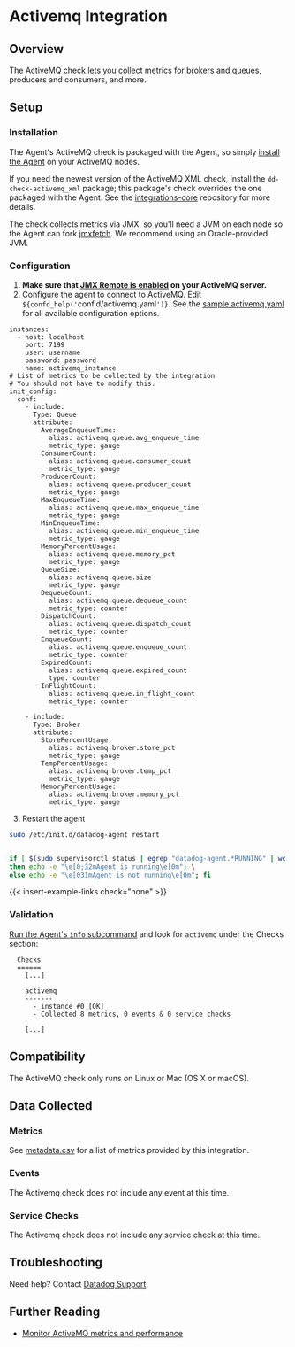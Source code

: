 # Activemq Integration

## Overview

The ActiveMQ check lets you collect metrics for brokers and queues, producers and consumers, and more.

## Setup
### Installation

The Agent's ActiveMQ check is packaged with the Agent, so simply [install the Agent](https://app.datadoghq.com/account/settings#agent) on your ActiveMQ nodes.  

If you need the newest version of the ActiveMQ XML check, install the `dd-check-activemq_xml` package; this package's check overrides the one packaged with the Agent. See the [integrations-core](https://github.com/DataDog/integrations-core#installing-the-integrations) repository for more details.

The check collects metrics via JMX, so you'll need a JVM on each node so the Agent can fork [jmxfetch](https://github.com/DataDog/jmxfetch). We recommend using an Oracle-provided JVM.

### Configuration

1. **Make sure that [JMX Remote is enabled](http://activemq.apache.org/jmx.html) on your ActiveMQ server.**
2. Configure the agent to connect to ActiveMQ. Edit `${confd_help('`conf.d/activemq.yaml`')}`. See the [sample activemq.yaml](https://github.com/DataDog/integrations-core/blob/master/activemq/conf.yaml.example) for all available configuration options.

```
instances:
  - host: localhost
    port: 7199
    user: username
    password: password
    name: activemq_instance
# List of metrics to be collected by the integration
# You should not have to modify this.
init_config:
  conf:
    - include:
      Type: Queue
      attribute:
        AverageEnqueueTime:
          alias: activemq.queue.avg_enqueue_time
          metric_type: gauge
        ConsumerCount:
          alias: activemq.queue.consumer_count
          metric_type: gauge
        ProducerCount:
          alias: activemq.queue.producer_count
          metric_type: gauge
        MaxEnqueueTime:
          alias: activemq.queue.max_enqueue_time
          metric_type: gauge
        MinEnqueueTime:
          alias: activemq.queue.min_enqueue_time
          metric_type: gauge
        MemoryPercentUsage:
          alias: activemq.queue.memory_pct
          metric_type: gauge
        QueueSize:
          alias: activemq.queue.size
          metric_type: gauge
        DequeueCount:
          alias: activemq.queue.dequeue_count
          metric_type: counter
        DispatchCount:
          alias: activemq.queue.dispatch_count
          metric_type: counter
        EnqueueCount:
          alias: activemq.queue.enqueue_count
          metric_type: counter
        ExpiredCount:
          alias: activemq.queue.expired_count
          type: counter
        InFlightCount:
          alias: activemq.queue.in_flight_count
          metric_type: counter

    - include:
      Type: Broker
      attribute:
        StorePercentUsage:
          alias: activemq.broker.store_pct
          metric_type: gauge
        TempPercentUsage:
          alias: activemq.broker.temp_pct
          metric_type: gauge
        MemoryPercentUsage:
          alias: activemq.broker.memory_pct
          metric_type: gauge
```

3. Restart the agent

```bash
sudo /etc/init.d/datadog-agent restart


if [ $(sudo supervisorctl status | egrep "datadog-agent.*RUNNING" | wc -l) == 3 ]; \
then echo -e "\e[0;32mAgent is running\e[0m"; \
else echo -e "\e[031mAgent is not running\e[0m"; fi
```

{{< insert-example-links check="none" >}}

### Validation

[Run the Agent's `info` subcommand](https://docs.datadoghq.com/agent/faq/agent-status-and-information/) and look for `activemq` under the Checks section:

```
  Checks
  ======
    [...]

    activemq
    -------
      - instance #0 [OK]
      - Collected 8 metrics, 0 events & 0 service checks

    [...]
```

## Compatibility

The ActiveMQ check only runs on Linux or Mac (OS X or macOS).

## Data Collected
### Metrics
See [metadata.csv](https://github.com/DataDog/integrations-core/blob/master/activemq/metadata.csv) for a list of metrics provided by this integration.

### Events
The Activemq check does not include any event at this time.

### Service Checks
The Activemq check does not include any service check at this time.

## Troubleshooting
Need help? Contact [Datadog Support](http://docs.datadoghq.com/help/).

## Further Reading

* [Monitor ActiveMQ metrics and performance](https://www.datadoghq.com/blog/monitor-activemq-metrics-performance/)
